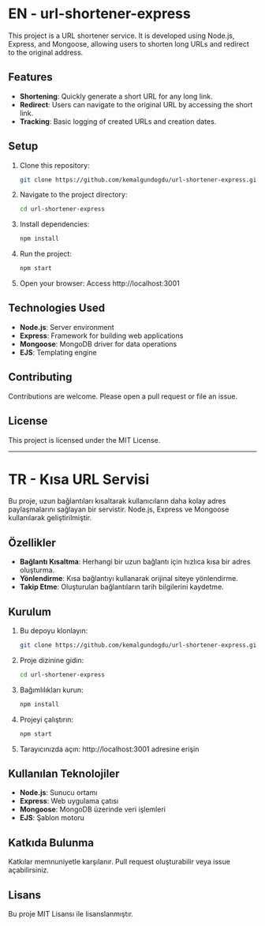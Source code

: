 # EN - url-shortener-express

This project is a URL shortener service. It is developed using Node.js, Express, and Mongoose, allowing users to shorten long URLs and redirect to the original address.

## Features
- **Shortening**: Quickly generate a short URL for any long link.
- **Redirect**: Users can navigate to the original URL by accessing the short link.
- **Tracking**: Basic logging of created URLs and creation dates.

## Setup
1. Clone this repository:
    ```bash
    git clone https://github.com/kemalgundogdu/url-shortener-express.git
    ```
2. Navigate to the project directory:
    ```bash
    cd url-shortener-express
    ```
3. Install dependencies:
    ```bash
    npm install
    ```
4. Run the project:
    ```bash
    npm start
    ```
5. Open your browser:
    Access http://localhost:3001

## Technologies Used
- **Node.js**: Server environment
- **Express**: Framework for building web applications
- **Mongoose**: MongoDB driver for data operations
- **EJS**: Templating engine

## Contributing
Contributions are welcome. Please open a pull request or file an issue.

## License
This project is licensed under the MIT License.

---

# TR - Kısa URL Servisi

Bu proje, uzun bağlantıları kısaltarak kullanıcıların daha kolay adres paylaşmalarını sağlayan bir servistir. Node.js, Express ve Mongoose kullanılarak geliştirilmiştir.

## Özellikler
- **Bağlantı Kısaltma**: Herhangi bir uzun bağlantı için hızlıca kısa bir adres oluşturma.
- **Yönlendirme**: Kısa bağlantıyı kullanarak orijinal siteye yönlendirme.
- **Takip Etme**: Oluşturulan bağlantıların tarih bilgilerini kaydetme.

## Kurulum
1. Bu depoyu klonlayın:
    ```bash
    git clone https://github.com/kemalgundogdu/url-shortener-express.git
    ```
2. Proje dizinine gidin:
    ```bash
    cd url-shortener-express
    ```
3. Bağımlılıkları kurun:
    ```bash
    npm install
    ```
4. Projeyi çalıştırın:
    ```bash
    npm start
    ```
5. Tarayıcınızda açın:
    http://localhost:3001 adresine erişin

## Kullanılan Teknolojiler
- **Node.js**: Sunucu ortamı
- **Express**: Web uygulama çatısı
- **Mongoose**: MongoDB üzerinde veri işlemleri
- **EJS**: Şablon motoru

## Katkıda Bulunma
Katkılar memnuniyetle karşılanır. Pull request oluşturabilir veya issue açabilirsiniz.

## Lisans
Bu proje MIT Lisansı ile lisanslanmıştır.
